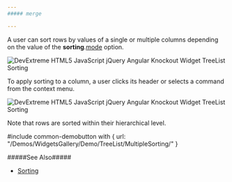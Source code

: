 ```yaml
---
##### merge

---
```

A user can sort rows by values of a single or multiple columns depending on the value of the **sorting**.[mode](/api-reference/10%20UI%20Widgets/GridBase/1%20Configuration/sorting/mode.md '{basewidgetpath}/Configuration/sorting/#mode') option.

![DevExtreme HTML5 JavaScript jQuery Angular Knockout Widget TreeList Sorting](/Content/images/doc/19_2/treelist/visual_elements/sorting_sorted_columns.png)

To apply sorting to a column, a user clicks its header or selects a command from the context menu.

![DevExtreme HTML5 JavaScript jQuery Angular Knockout Widget TreeList Sorting](/Content/images/doc/19_2/treelist/visual_elements/sorting_context_menu.png)

Note that rows are sorted within their hierarchical level.

#include common-demobutton with {
    url: "/Demos/WidgetsGallery/Demo/TreeList/MultipleSorting/"
}

#####See Also#####
- [Sorting](/concepts/05%20Widgets/TreeList/30%20Sorting/Sorting.md '/Documentation/Guide/Widgets/TreeList/Sorting/')